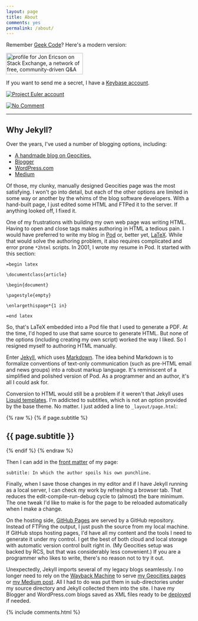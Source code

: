 ```yaml
---
layout: page
title: About
comments: yes
permalink: /about/
---
```


Remember [Geek Code](https://en.wikipedia.org/wiki/Geek_Code)? Here's a modern version:

<a href="http://stackexchange.com/users/1083/jon-ericson"><img
src="http://stackexchange.com/users/flair/1083.png" width="208"
height="58" alt="profile for Jon Ericson on Stack Exchange, a network
of free, community-driven Q&amp;A sites" title="profile for Jon
Ericson on Stack Exchange, a network of free, community-driven Q&amp;A
sites" /></a>

If you want to send me a secret, I have a
[Keybase account](https://keybase.io/jericson).

[![Project Euler account](https://projecteuler.net/profile/jericson.png)](https://projecteuler.net/progress=jericson)

[![No Comment](http://www.catb.org/~esr/ecsl/graphics/ecsllogo1.png)](http://www.catb.org/~esr/ecsl/)

---

## Why Jekyll? ##

Over the years, I've used a number of blogging options, including:

* [A handmade blog on Geocities.](https://web.archive.org/web/20091026234407/http://geocities.com/jlericson/)
* [Blogger](http://4of2.blogspot.com/)
* [WordPress.com](http://taking1and1.wordpress.com)
* [Medium](https://medium.com/@jlericson)

Of those, my clunky, manually designed Geocities page was the most
satisfying. I won't go into detail, but each of the other options are
limited in some way or another by the whims of the blog software
developers. With a hand-built page, I just edited some HTML and FTPed
it to the server. If anything looked off, I fixed it.

One of my frustrations with building my own web page was writing
HTML. Having to open and close tags makes authoring in HTML a tedious
pain. I would have preferred to write my blog in
[Pod](http://perldoc.perl.org/perlpod.html) or, better yet,
[LaTeX](http://www.latex-project.org/). While that would solve the
authoring problem, it also requires complicated and error prone
`*2html` scripts. In 2001, I wrote my resume in Pod. It started with
this section:

    =begin latex

    \documentclass{article}

    \begin{document}

    \pagestyle{empty}

    \enlargethispage*{1 in}

    =end latex

So, that's LaTeX embedded into a Pod file that I used to generate a
PDF. At the time, I'd hoped to use that same source to generate
HTML. But none of the options (including creating my own script)
worked the way I liked. So I resigned myself to authoring HTML
manually.

Enter [Jekyll](http://jekyllrb.com/), which uses
[Markdown](https://help.github.com/articles/github-flavored-markdown/). The
idea behind Markdown is to formalize conventions of text-only
communication (such as pre-HTML email and news groups) into a robust
markup language. It's reminiscent of a simplified and polished version
of Pod. As a programmer and an author, it's all I could ask for.

Conversion to HTML would still be a problem if it weren't that Jekyll
uses [Liquid templates](http://jekyllrb.com/docs/templates/). I'm
addicted to subtitles, which is not an option provided by the base
theme. No matter. I just added a line to `_layout/page.html`:

{% raw %}
    {% if page.subtitle %}
      <h2 class="post-subtitle">{{ page.subtitle }}</h2>
    {% endif %}
{% endraw %}
    
Then I can add in the
[front matter](http://jekyllrb.com/docs/frontmatter/) of my page:

    subtitle: In which the author spoils his own punchline.

Finally, when I save those changes in my editor and if I have Jekyll
running as a local server, I can check my work by refreshing a browser
tab. That reduces the edit-compile-run-debug cycle to (almost) the
bare minimum. The one tweak I'd like to make is for the page to be
reloaded automatically when I make a change.

On the hosting side, [GitHub Pages](https://pages.github.com/) are
served by a GitHub repository. Instead of FTPing the output, I just
push the source from my local machine. If GitHub stops hosting pages,
I'd have all my content and the tools I need to generate it under my
control. I get the best of both cloud and local storage with automatic
version control built right in. (My Geocities setup was backed by RCS,
but that was considerably less convenient.) If you are a programmer
who likes to write, there's no reason not to try it out.

Unexpectedly, Jekyll imports several of my legacy blogs seamlessly. I
no longer need to rely on the
[Wayback Machine](https://archive.org/web/) to serve
[my Geocities pages](/geocities) or
[my Medium post](/medium/A-readthrough-of-Roe-v--Wade.html). All I had
to do was put them in sub-directories under my source directory and
Jekyll collected them into the site. I have my Blogger and
WordPress.com blogs saved as XML files ready to be
[deployed](http://import.jekyllrb.com/docs/home/) if needed.

{% include comments.html %}

<!--  LocalWords:  Geocities WordPress html LocalWords permalink RCS
 -->
<!--  LocalWords:  Wayback geocities endif
 -->
